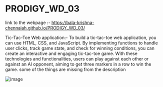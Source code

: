 # PRODIGY_WD_03

link to the webpage :- https://bala-krishna-chennaiah.github.io/PRODIGY_WD_03/

Tic-Tac-Toe Web application:- To build a tic-tac-toe web application, you can use HTML, CSS, and JavaScript.
By implementing functions to handle user clicks, track game state, and check for winning conditions, you can create an interactive and engaging tic-tac-toe game. With these technologies and functionalities, users can play against each other or against an AI opponent, aiming to get three markers in a row to win the game.
some of the things are missing from the description

![image](https://github.com/user-attachments/assets/cf249b5e-b250-4fdd-b1ab-bdb38931f16e)
